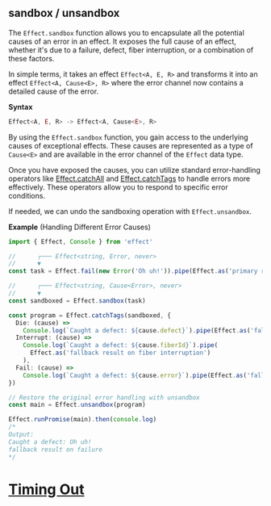 ## sandbox / unsandbox

The `Effect.sandbox` function allows you to encapsulate all the potential causes of an error in an effect. It exposes the full cause of an effect, whether it's due to a failure, defect, fiber interruption, or a combination of these factors.

In simple terms, it takes an effect `Effect<A, E, R>` and transforms it into an effect `Effect<A, Cause<E>, R>` where the error channel now contains a detailed cause of the error.

**Syntax**

```ts showLineNumbers=false
Effect<A, E, R> -> Effect<A, Cause<E>, R>
```

By using the `Effect.sandbox` function, you gain access to the underlying causes of exceptional effects. These causes are represented as a type of `Cause<E>` and are available in the error channel of the `Effect` data type.

Once you have exposed the causes, you can utilize standard error-handling operators like [Effect.catchAll](/docs/error-management/expected-errors/#catchall) and [Effect.catchTags](/docs/error-management/expected-errors/#catchtags) to handle errors more effectively. These operators allow you to respond to specific error conditions.

If needed, we can undo the sandboxing operation with `Effect.unsandbox`.

**Example** (Handling Different Error Causes)

```ts twoslash
import { Effect, Console } from 'effect'

//      ┌─── Effect<string, Error, never>
//      ▼
const task = Effect.fail(new Error('Oh uh!')).pipe(Effect.as('primary result'))

//      ┌─── Effect<string, Cause<Error>, never>
//      ▼
const sandboxed = Effect.sandbox(task)

const program = Effect.catchTags(sandboxed, {
  Die: (cause) =>
    Console.log(`Caught a defect: ${cause.defect}`).pipe(Effect.as('fallback result on defect')),
  Interrupt: (cause) =>
    Console.log(`Caught a defect: ${cause.fiberId}`).pipe(
      Effect.as('fallback result on fiber interruption')
    ),
  Fail: (cause) =>
    Console.log(`Caught a defect: ${cause.error}`).pipe(Effect.as('fallback result on failure')),
})

// Restore the original error handling with unsandbox
const main = Effect.unsandbox(program)

Effect.runPromise(main).then(console.log)
/*
Output:
Caught a defect: Oh uh!
fallback result on failure
*/
```

# [Timing Out](https://effect.website/docs/error-management/timing-out/)

